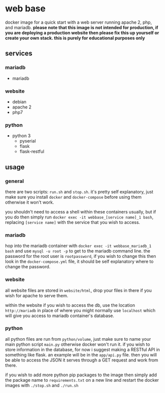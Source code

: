 # web base
docker image for a quick start with a web server running apache 2, php, and mariadb. **please note that this image is not intended for production, if you are deploying a production website then please fix this up yourself or create your own stack. this is purely for educational purposes only**

## services

### mariadb
* mariadb

### website
* debian
* apache 2
* php7

### python
* python 3
  * pyserial
  * flask
  * flask-restful

## usage

### general
there are two scripts: `run.sh` and `stop.sh`. it's pretty self explanatory, just make sure you install `docker` and `docker-compose` before using them otherwise it won't work.

you shouldn't need to access a shell within these containers usually, but if you do then simply run `docker exec -it webbase_[service name]_1 bash`, replacing `[service name]` with the service that you wish to access.

### mariadb
hop into the mariadb container with `docker exec -it webbase_mariadb_1 bash` and use `mysql -u root -p` to get to the mariadb command line. the password for the root user is `rootpassword`, if you wish to change this then look in the `docker-compose.yml` file, it should be self explanatory where to change the password.

### website
all website files are stored in `website/html`, drop your files in there if you wish for apache to serve them.

within the website if you wish to access the db, use the location `http://mariadb` in place of where you might normally use `localhost` which will give you access to mariadb container's database.

### python
all python files are run from `python/volume`, just make sure to name your main python script `main.py` otherwise docker won't run it. if you wish to store information in the database, for now i suggest making a RESTful API in something like flask. an example will be in the `app/api.py` file. then you will be able to access the JSON it serves through a GET request and work from there.

if you wish to add more python pip packages to the image then simply add the package name to `requirements.txt` on a new line and restart the docker images with `./stop.sh` and `./run.sh`
